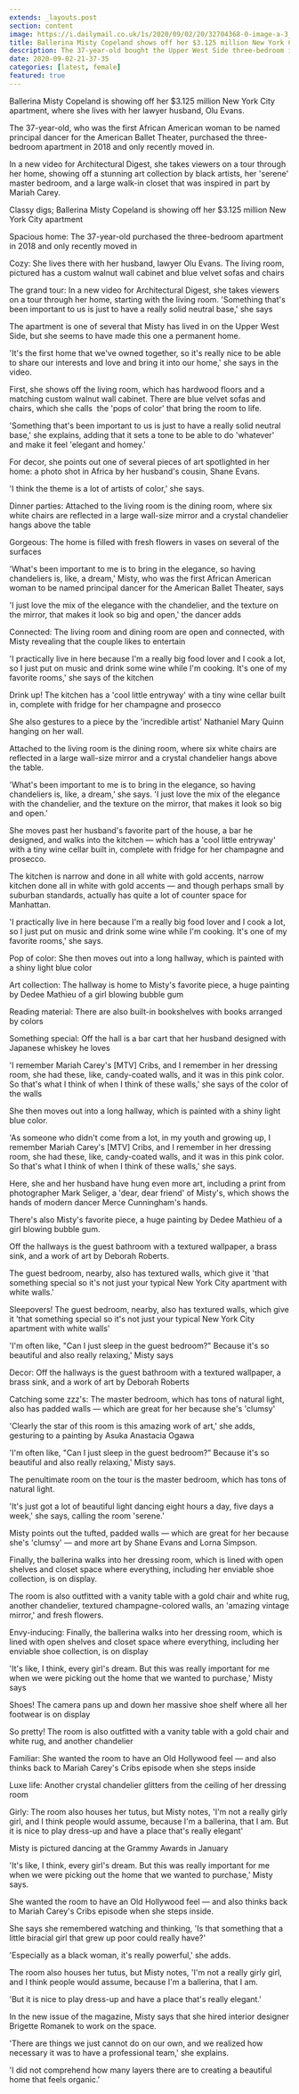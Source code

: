```yaml
---
extends: _layouts.post
section: content
image: https://i.dailymail.co.uk/1s/2020/09/02/20/32704368-0-image-a-3_1599074873714.jpg 
title: Ballerina Misty Copeland shows off her $3.125 million New York City apartment 
description: The 37-year-old bought the Upper West Side three-bedroom in 2018 and just moved in with her husband, lawyer Olu Evans. They hired interior designer Brigette Romanek. 
date: 2020-09-02-21-37-35 
categories: [latest, female] 
featured: true 
--- 
```

Ballerina Misty Copeland is showing off her $3.125 million New York City apartment, where she lives with her lawyer husband, Olu Evans.

The 37-year-old, who was the first African American woman to be named principal dancer for the American Ballet Theater, purchased the three-bedroom apartment in 2018 and only recently moved in.

In a new video for Architectural Digest, she takes viewers on a tour through her home, showing off a stunning art collection by black artists, her 'serene' master bedroom, and a large walk-in closet that was inspired in part by Mariah Carey.

Classy digs; Ballerina Misty Copeland is showing off her $3.125 million New York City apartment

Spacious home: The 37-year-old purchased the three-bedroom apartment in 2018 and only recently moved in

Cozy: She lives there with her husband, lawyer Olu Evans. The living room, pictured has a custom walnut wall cabinet and blue velvet sofas and chairs

The grand tour: In a new video for Architectural Digest, she takes viewers on a tour through her home, starting with the living room. 'Something that's been important to us is just to have a really solid neutral base,' she says

The apartment is one of several that Misty has lived in on the Upper West Side, but she seems to have made this one a permanent home. 

'It's the first home that we've owned together, so it's really nice to be able to share our interests and love and bring it into our home,' she says in the video.

First, she shows off the living room, which has hardwood floors and a matching custom walnut wall cabinet. There are blue velvet sofas and chairs, which she calls  the 'pops of color' that bring the room to life. 

'Something that's been important to us is just to have a really solid neutral base,' she explains, adding that it sets a tone to be able to do 'whatever' and make it feel 'elegant and homey.'

For decor, she points out one of several pieces of art spotlighted in her home: a photo shot in Africa by her husband's cousin, Shane Evans.

'I think the theme is a lot of artists of color,' she says.

Dinner parties: Attached to the living room is the dining room, where six white chairs are reflected in a large wall-size mirror and a crystal chandelier hangs above the table

Gorgeous: The home is filled with fresh flowers in vases on several of the surfaces

'What's been important to me is to bring in the elegance, so having chandeliers is, like, a dream,' Misty, who was the first African American woman to be named principal dancer for the American Ballet Theater, says

'I just love the mix of the elegance with the chandelier, and the texture on the mirror, that makes it look so big and open,' the dancer adds 

Connected: The living room and dining room are open and connected, with Misty revealing that the couple likes to entertain

'I practically live in here because I'm a really big food lover and I cook a lot, so I just put on music and drink some wine while I'm cooking. It's one of my favorite rooms,' she says of the kitchen

Drink up! The kitchen has a 'cool little entryway' with a tiny wine cellar built in, complete with fridge for her champagne and prosecco

She also gestures to a piece by the 'incredible artist' Nathaniel Mary Quinn hanging on her wall.

Attached to the living room is the dining room, where six white chairs are reflected in a large wall-size mirror and a crystal chandelier hangs above the table. 

'What's been important to me is to bring in the elegance, so having chandeliers is, like, a dream,' she says. 'I just love the mix of the elegance with the chandelier, and the texture on the mirror, that makes it look so big and open.'

She moves past her husband's favorite part of the house, a bar he designed, and walks into the kitchen — which has a 'cool little entryway' with a tiny wine cellar built in, complete with fridge for her champagne and prosecco.

The kitchen is narrow and done in all white with gold accents, narrow kitchen done all in white with gold accents — and though perhaps small by suburban standards, actually has quite a lot of counter space for Manhattan. 

'I practically live in here because I'm a really big food lover and I cook a lot, so I just put on music and drink some wine while I'm cooking. It's one of my favorite rooms,' she says.

Pop of color: She then moves out into a long hallway, which is painted with a shiny light blue color

Art collection: The hallway is home to Misty's favorite piece, a huge painting by Dedee Mathieu of a girl blowing bubble gum

Reading material: There are also built-in bookshelves with books arranged by colors

Something special: Off the hall is a bar cart that her husband designed with Japanese whiskey he loves

'I remember Mariah Carey's [MTV] Cribs, and I remember in her dressing room, she had these, like, candy-coated walls, and it was in this pink color. So that's what I think of when I think of these walls,' she says of the color of the walls

She then moves out into a long hallway, which is painted with a shiny light blue color. 

'As someone who didn't come from a lot, in my youth and growing up, I remember Mariah Carey's [MTV] Cribs, and I remember in her dressing room, she had these, like, candy-coated walls, and it was in this pink color. So that's what I think of when I think of these walls,' she says.

Here, she and her husband have hung even more art, including a print from photographer Mark Seliger, a 'dear, dear friend' of Misty's, which shows the hands of modern dancer Merce Cunningham's hands. 

There's also Misty's favorite piece, a huge painting by Dedee Mathieu of a girl blowing bubble gum.

Off the hallways is the guest bathroom with a textured wallpaper, a brass sink, and a work of art by Deborah Roberts. 

The guest bedroom, nearby, also has textured walls, which give it 'that something special so it's not just your typical New York City apartment with white walls.'

Sleepovers! The guest bedroom, nearby, also has textured walls, which give it 'that something special so it's not just your typical New York City apartment with white walls'

'I'm often like, "Can I just sleep in the guest bedroom?" Because it's so beautiful and also really relaxing,' Misty says

Decor: Off the hallways is the guest bathroom with a textured wallpaper, a brass sink, and a work of art by Deborah Roberts

Catching some zzz's: The master bedroom, which has tons of natural light, also has padded walls — which are great for her because she's 'clumsy'

'Clearly the star of this room is this amazing work of art,' she adds, gesturing to a painting by Asuka Anastacia Ogawa  

'I'm often like, "Can I just sleep in the guest bedroom?" Because it's so beautiful and also really relaxing,' Misty says.

The penultimate room on the tour is the master bedroom, which has tons of natural light. 

'It's just got a lot of beautiful light dancing eight hours a day, five days a week,' she says, calling the room 'serene.' 

Misty points out the tufted, padded walls — which are great for her because she's 'clumsy' — and more art by Shane Evans and Lorna Simpson.

Finally, the ballerina walks into her dressing room, which is lined with open shelves and closet space where everything, including her enviable shoe collection, is on display.  

The room is also outfitted with a vanity table with a gold chair and white rug, another chandelier, textured champagne-colored walls, an 'amazing vintage mirror,' and fresh flowers.

Envy-inducing: Finally, the ballerina walks into her dressing room, which is lined with open shelves and closet space where everything, including her enviable shoe collection, is on display

'It's like, I think, every girl's dream. But this was really important for me when we were picking out the home that we wanted to purchase,' Misty says

Shoes! The camera pans up and down her massive shoe shelf where all her footwear is on display

So pretty! The room is also outfitted with a vanity table with a gold chair and white rug, and another chandelier

Familiar: She wanted the room to have an Old Hollywood feel — and also thinks back to Mariah Carey's Cribs episode when she steps inside

Luxe life: Another crystal chandelier glitters from the ceiling of her dressing room

Girly: The room also houses her tutus, but Misty notes, 'I'm not a really girly girl, and I think people would assume, because I'm a ballerina, that I am. But it is nice to play dress-up and have a place that's really elegant'

Misty is pictured dancing at the Grammy Awards in January

'It's like, I think, every girl's dream. But this was really important for me when we were picking out the home that we wanted to purchase,' Misty says.

She wanted the room to have an Old Hollywood feel — and also thinks back to Mariah Carey's Cribs episode when she steps inside.

She says she remembered watching and thinking, 'Is that something that a little biracial girl that grew up poor could really have?' 

'Especially as a black woman, it's really powerful,' she adds.

The room also houses her tutus, but Misty notes, 'I'm not a really girly girl, and I think people would assume, because I'm a ballerina, that I am. 

'But it is nice to play dress-up and have a place that's really elegant.' 

In the new issue of the magazine, Misty says that she hired interior designer Brigette Romanek to work on the space.

'There are things we just cannot do on our own, and we realized how necessary it was to have a professional team,' she explains. 

'I did not comprehend how many layers there are to creating a beautiful home that feels organic.'

